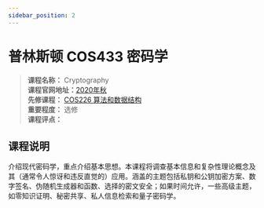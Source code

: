 ```yaml
---
sidebar_position: 2
---
```


# 普林斯顿 COS433 密码学





>**课程名称：** Cryptography         
**课程官网地址：**[2020年秋](https://www.cs.princeton.edu/~mzhandry/courses/2020-Fall-COS433/)  
**先修课程：** [COS226 算法和数据结构](https://hackway.org/docs/cs/freshman/datastructure/cos226)    
**重要程度：** 选修  
**课程评点：** 


## 课程说明
介绍现代密码学，重点介绍基本思想。本课程将调查基本信息和复杂性理论概念及其（通常令人惊讶和违反直觉的）应用。涵盖的主题包括私钥和公钥加密方案、数字签名、伪随机生成器和函数、选择的密文安全；如果时间允许，一些高级主题，如零知识证明、秘密共享、私人信息检索和量子密码学。


